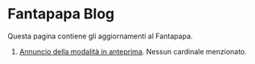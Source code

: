 # Fantapapa Blog

Questa pagina contiene gli aggiornamenti al Fantapapa.

1. [Annuncio della modalità in anteprima](bulletin/preview-mode.html). Nessun cardinale menzionato.
